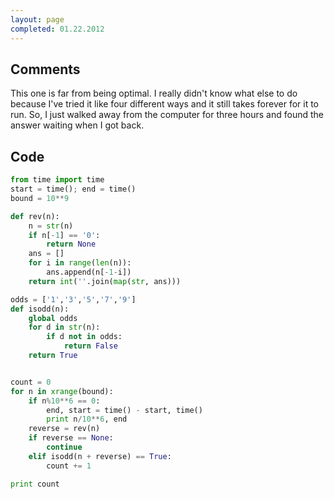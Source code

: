```yaml
---
layout: page
completed: 01.22.2012
---
```


## Comments

This one is far from being optimal. I really didn't know what else to do
because I've tried it like four different ways and it still takes forever for
it to run. So, I just walked away from the computer for three hours and found
the answer waiting when I got back.

## Code

```python
from time import time
start = time(); end = time()
bound = 10**9

def rev(n):
	n = str(n)
	if n[-1] == '0':
		return None
	ans = []
	for i in range(len(n)):
		ans.append(n[-1-i])
	return int(''.join(map(str, ans)))

odds = ['1','3','5','7','9']
def isodd(n):
	global odds
	for d in str(n):
		if d not in odds:
			return False
	return True


count = 0
for n in xrange(bound):
	if n%10**6 == 0: 
		end, start = time() - start, time()	
		print n/10**6, end
	reverse = rev(n)
	if reverse == None:
		continue
	elif isodd(n + reverse) == True:
		count += 1

print count
```
